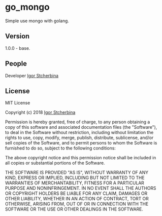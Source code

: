# go_mongo
Simple use mongo with golang.

## Version
1.0.0 - base.

## People
Developer [Igor Stcherbina](https://drive.google.com/file/d/1tm6j8uGoeEbaVDYKlsQlkkxAD5WMXp3-/view?usp=sharing)

## License

MIT License

Copyright (c) 2018 [Igor Stcherbina](https://github.com/eagle7410)

Permission is hereby granted, free of charge, to any person obtaining a copy
of this software and associated documentation files (the "Software"), to deal
in the Software without restriction, including without limitation the rights
to use, copy, modify, merge, publish, distribute, sublicense, and/or sell
copies of the Software, and to permit persons to whom the Software is
furnished to do so, subject to the following conditions:

The above copyright notice and this permission notice shall be included in all
copies or substantial portions of the Software.

THE SOFTWARE IS PROVIDED "AS IS", WITHOUT WARRANTY OF ANY KIND, EXPRESS OR
IMPLIED, INCLUDING BUT NOT LIMITED TO THE WARRANTIES OF MERCHANTABILITY,
FITNESS FOR A PARTICULAR PURPOSE AND NONINFRINGEMENT. IN NO EVENT SHALL THE
AUTHORS OR COPYRIGHT HOLDERS BE LIABLE FOR ANY CLAIM, DAMAGES OR OTHER
LIABILITY, WHETHER IN AN ACTION OF CONTRACT, TORT OR OTHERWISE, ARISING FROM,
OUT OF OR IN CONNECTION WITH THE SOFTWARE OR THE USE OR OTHER DEALINGS IN THE
SOFTWARE.
